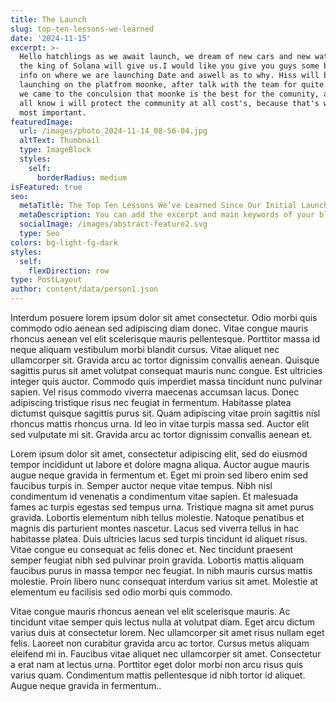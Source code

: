 ```yaml
---
title: The Launch
slug: top-ten-lessons-we-learned
date: '2024-11-15'
excerpt: >-
  Hello hatchlings as we await launch, we dream of new cars and new watch's that
  the king of Solana will give us.I would like you give you guys some backround
  info on where we are launching Date and aswell as to why. Hiss will be
  launching on the platfrom moonke, after talk with the team for quite a while
  we came to the conculsion that moonke is the best for the comunity, and as you
  all know i will protect the community at all cost's, because that's what's
  most important.
featuredImage:
  url: /images/photo_2024-11-14_08-56-04.jpg
  altText: Thumbnail
  type: ImageBlock
  styles:
    self:
      borderRadius: medium
isFeatured: true
seo:
  metaTitle: The Top Ten Lessons We’ve Learned Since Our Initial Launch
  metaDescription: You can add the excerpt and main keywords of your blog post here.
  socialImage: /images/abstract-feature2.svg
  type: Seo
colors: bg-light-fg-dark
styles:
  self:
    flexDirection: row
type: PostLayout
author: content/data/person1.json
---
```


Interdum posuere lorem ipsum dolor sit amet consectetur. Odio morbi quis commodo odio aenean sed adipiscing diam donec. Vitae congue mauris rhoncus aenean vel elit scelerisque mauris pellentesque. Porttitor massa id neque aliquam vestibulum morbi blandit cursus. Vitae aliquet nec ullamcorper sit. Gravida arcu ac tortor dignissim convallis aenean. Quisque sagittis purus sit amet volutpat consequat mauris nunc congue. Est ultricies integer quis auctor. Commodo quis imperdiet massa tincidunt nunc pulvinar sapien. Vel risus commodo viverra maecenas accumsan lacus. Donec adipiscing tristique risus nec feugiat in fermentum. Habitasse platea dictumst quisque sagittis purus sit. Quam adipiscing vitae proin sagittis nisl rhoncus mattis rhoncus urna. Id leo in vitae turpis massa sed. Auctor elit sed vulputate mi sit. Gravida arcu ac tortor dignissim convallis aenean et.

Lorem ipsum dolor sit amet, consectetur adipiscing elit, sed do eiusmod tempor incididunt ut labore et dolore magna aliqua. Auctor augue mauris augue neque gravida in fermentum et. Eget mi proin sed libero enim sed faucibus turpis in. Semper auctor neque vitae tempus. Nibh nisl condimentum id venenatis a condimentum vitae sapien. Et malesuada fames ac turpis egestas sed tempus urna. Tristique magna sit amet purus gravida. Lobortis elementum nibh tellus molestie. Natoque penatibus et magnis dis parturient montes nascetur. Lacus sed viverra tellus in hac habitasse platea. Duis ultricies lacus sed turpis tincidunt id aliquet risus. Vitae congue eu consequat ac felis donec et. Nec tincidunt praesent semper feugiat nibh sed pulvinar proin gravida. Lobortis mattis aliquam faucibus purus in massa tempor nec feugiat. In nibh mauris cursus mattis molestie. Proin libero nunc consequat interdum varius sit amet. Molestie at elementum eu facilisis sed odio morbi quis commodo.

Vitae congue mauris rhoncus aenean vel elit scelerisque mauris. Ac tincidunt vitae semper quis lectus nulla at volutpat diam. Eget arcu dictum varius duis at consectetur lorem. Nec ullamcorper sit amet risus nullam eget felis. Laoreet non curabitur gravida arcu ac tortor. Cursus metus aliquam eleifend mi in. Faucibus vitae aliquet nec ullamcorper sit amet. Consectetur a erat nam at lectus urna. Porttitor eget dolor morbi non arcu risus quis varius quam. Condimentum mattis pellentesque id nibh tortor id aliquet. Augue neque gravida in fermentum..

